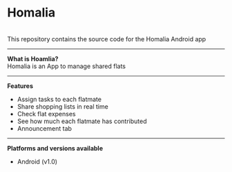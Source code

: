 # Homalia
<br />
This repository contains the source code for the Homalia Android app
<br /><hr />
<b>What is Hoamlia?</b><br />
Homalia is an App to manage shared flats
<br /><hr />
<b>Features</b><br />
<ul>
  <li>Assign tasks to each flatmate</li>
  <li>Share shopping lists in real time</li>
  <li>Check flat expenses</li>
  <li>See how much each flatmate has contributed</li>
  <li>Announcement tab</li>
</ul><hr />
<b>Platforms and versions available</b>
<ul>
  <li>Android (v1.0)</li>
</ul>
